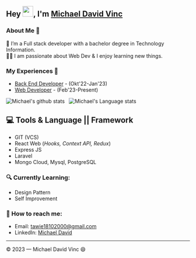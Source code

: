 ## Hey <img src="https://github.com/TheDudeThatCode/TheDudeThatCode/blob/master/Assets/Hi.gif" width="29px">, I'm [Michael David Vinc]([https://www.linkedin.com/in/michael-david-vinc-9b096a210/]) 
<!--
**isupersky/isupersky** is a ✨ _special_ ✨ repository because its `README.md` (this file) appears on your GitHub profile.

Here are some ideas to get you started:

- 🔭 I’m currently working on ...
- 🌱 I’m currently learning ...
- 👯 I’m looking to collaborate on ...
- 🤔 I’m looking for help with ...
- 💬 Ask me about ...
- 📫 How to reach me: ...
- 😄 Pronouns: ...
-->

### About Me 🚀
🌱 I’m a Full stack developer with a bachelor degree in Technology Information. </br>
👨‍💻  I am passionate about Web Dev & I enjoy learning new things. </br>

### My Experiences 🙌
- [Back End Developer](https://www.rsmurniteguh.com/) - (Okt'22-Jan'23)
- [Web Developer](https://www.aprilasia.com/en/) - (Feb'23-Present)

![Michael's github stats](https://github-readme-stats.vercel.app/api?username=michaeldavidvinc1&show_icons=true&hide_border=true)&nbsp;&nbsp;
![Michael's Language stats](https://github-readme-stats-eight-theta.vercel.app/api/top-langs/?username=michaeldavidvinc1&layout=compact&langs_count=8&hide_border=true)
<br />


<!--### 📕 Blog Posts
- [React-Redux :  basic intro for Back-end developers](https://isupersky.medium.com/react-redux-intro-for-back-end-developers-5113c0a498a9)
- [Add a README for your profile : GitHub feature](https://isupersky.medium.com/add-a-readme-for-your-profile-github-feature-8f1ac11cb112)
<br/>

![visitors](https://visitor-badge.laobi.icu/badge?page_id=michaeldavidvinc1.michaeldavidvinc1) -->

## 💻 Tools & Language || Framework
- GIT (VCS)
- React Web (*Hooks, Context API, Redux*)
- Express JS
- Laravel
- Mongo Cloud, Mysql, PostgreSQL

### 🔍 Currently Learning:
- Design Pattern
- Self Improvement

### 🚀 How to reach me:
<!-- - Web: [Michael David Vinc](https://michaeldavidvinc1.github.io) -->
- Email: [tawie18102000@gmail.com](tawie18102000@gmail.com)
- LinkedIn: [Michael David](https://www.linkedin.com/in/michael-david-vinc-9b096a210/)

---

© 2023 — Michael David Vinc 😄
